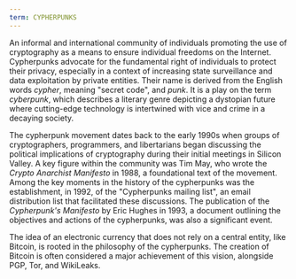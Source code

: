```yaml
---
term: CYPHERPUNKS
---
```


An informal and international community of individuals promoting the use of cryptography as a means to ensure individual freedoms on the Internet. Cypherpunks advocate for the fundamental right of individuals to protect their privacy, especially in a context of increasing state surveillance and data exploitation by private entities. Their name is derived from the English words *cypher*, meaning "secret code", and *punk*. It is a play on the term *cyberpunk*, which describes a literary genre depicting a dystopian future where cutting-edge technology is intertwined with vice and crime in a decaying society.

The cypherpunk movement dates back to the early 1990s when groups of cryptographers, programmers, and libertarians began discussing the political implications of cryptography during their initial meetings in Silicon Valley. A key figure within the community was Tim May, who wrote the *Crypto Anarchist Manifesto* in 1988, a foundational text of the movement. Among the key moments in the history of the cypherpunks was the establishment, in 1992, of the "Cypherpunks mailing list", an email distribution list that facilitated these discussions. The publication of the *Cypherpunk's Manifesto* by Eric Hughes in 1993, a document outlining the objectives and actions of the cypherpunks, was also a significant event.

The idea of an electronic currency that does not rely on a central entity, like Bitcoin, is rooted in the philosophy of the cypherpunks. The creation of Bitcoin is often considered a major achievement of this vision, alongside PGP, Tor, and WikiLeaks.